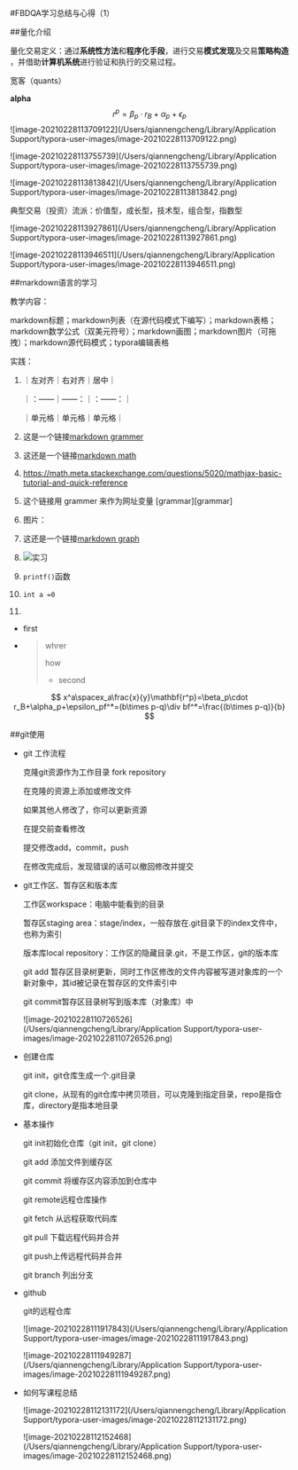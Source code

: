 #FBDQA学习总结与心得（1）

##量化介绍

量化交易定义：通过**系统性方法**和**程序化手段**，进行交易**模式发现**及交易**策略构造** ，并借助**计算机系统**进行验证和执行的交易过程。

宽客（quants）

**alpha**
$$
{r^p}=\beta_p\cdot r_B+\alpha_p+\epsilon_p
$$
![image-20210228113709122](/Users/qiannengcheng/Library/Application Support/typora-user-images/image-20210228113709122.png)

![image-20210228113755739](/Users/qiannengcheng/Library/Application Support/typora-user-images/image-20210228113755739.png)

![image-20210228113813842](/Users/qiannengcheng/Library/Application Support/typora-user-images/image-20210228113813842.png)

典型交易（投资）流派：价值型，成长型，技术型，组合型，指数型

![image-20210228113927861](/Users/qiannengcheng/Library/Application Support/typora-user-images/image-20210228113927861.png)

![image-20210228113946511](/Users/qiannengcheng/Library/Application Support/typora-user-images/image-20210228113946511.png)

##markdown语言的学习

教学内容：

markdown标题；markdown列表（在源代码模式下编写）；markdown表格；markdown数学公式（双美元符号）；markdown画图；markdown图片（可拖拽）；markdown源代码模式；typora编辑表格

实践：

1. ｜左对齐｜右对齐｜居中｜

   ｜：——｜——：｜：——：｜

   ｜单元格｜单元格｜单元格｜

2. 这是一个链接[markdown grammer](https://www.markdownguide.org/basic-syntax)

3. 这还是一个链接[markdown math](https://math.meta.stackexchange.com/questions/5020/mathjax-basic-tutorial-and-quick-reference)

4. <https://math.meta.stackexchange.com/questions/5020/mathjax-basic-tutorial-and-quick-reference>

5. 这个链接用 grammer 来作为网址变量 [grammar][grammar]

6. 图片：

7. 这还是一个链接[markdown graph](https://www.graphviz.org/doc/info/lang.html)

8. ![实习](/Users/qiannengcheng/Desktop/杂项/实习.png)

9. `printf()`函数

10. ```int a =0```

11. [grammer]: https://www.markdownguide.org/basic-syntax

* first

* > whrer
  >
  > how
  >
  > * second

$$
x^a\spacex_a\frac{x}{y}\mathbf{r^p}=\beta_p\cdot r_B+\alpha_p+\epsilon_pf^*=(b\times p-q)\div bf^*=\frac{(b\times p-q)}{b}
$$

##git使用

* git 工作流程

  克隆git资源作为工作目录 fork repository

  在克隆的资源上添加或修改文件

  如果其他人修改了，你可以更新资源

  在提交前查看修改

  提交修改add，commit，push

  在修改完成后，发现错误的话可以撤回修改并提交

* git工作区、暂存区和版本库

  工作区workspace：电脑中能看到的目录

  暂存区staging area：stage/index，一般存放在.git目录下的index文件中，也称为索引

  版本库local repository：工作区的隐藏目录.git，不是工作区，git的版本库

  git add 暂存区目录树更新，同时工作区修改的文件内容被写道对象库的一个新对象中，其id被记录在暂存区的文件索引中

  git commit暂存区目录树写到版本库（对象库）中

  ![image-20210228110726526](/Users/qiannengcheng/Library/Application Support/typora-user-images/image-20210228110726526.png)

* 创建仓库

  git init，git仓库生成一个.git目录

  git clone，从现有的git仓库中拷贝项目，可以克隆到指定目录，repo是指仓库，directory是指本地目录

* 基本操作

  git init初始化仓库（git init，git clone）

  git add 添加文件到缓存区

  git commit 将缓存区内容添加到仓库中

  git remote远程仓库操作

  git fetch 从远程获取代码库

  git pull 下载远程代码并合并

  git push上传远程代码并合并

  git branch 列出分支

* github

  git的远程仓库

  ![image-20210228111917843](/Users/qiannengcheng/Library/Application Support/typora-user-images/image-20210228111917843.png)

  ![image-20210228111949287](/Users/qiannengcheng/Library/Application Support/typora-user-images/image-20210228111949287.png)

* 如何写课程总结

  ![image-20210228112131172](/Users/qiannengcheng/Library/Application Support/typora-user-images/image-20210228112131172.png)

  ![image-20210228112152468](/Users/qiannengcheng/Library/Application Support/typora-user-images/image-20210228112152468.png)

